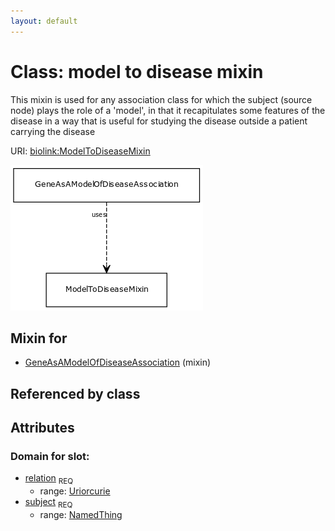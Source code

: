 ```yaml
---
layout: default
---
```



# Class: model to disease mixin


This mixin is used for any association class for which the subject (source node) plays the role of a 'model', in that it recapitulates some features of the disease in a way that is useful for studying the disease outside a patient carrying the disease

URI: [biolink:ModelToDiseaseMixin](https://w3id.org/biolink/vocab/ModelToDiseaseMixin)

![img](images/ModelToDiseaseMixin.png)

## Mixin for

 * [GeneAsAModelOfDiseaseAssociation](GeneAsAModelOfDiseaseAssociation.md) (mixin) 

## Referenced by class


## Attributes


### Domain for slot:

 * [relation](model_to_disease_mixin_relation.md)  <sub>REQ</sub>
    * range: [Uriorcurie](Uriorcurie.md)
 * [subject](model_to_disease_mixin_subject.md)  <sub>REQ</sub>
    * range: [NamedThing](NamedThing.md)
